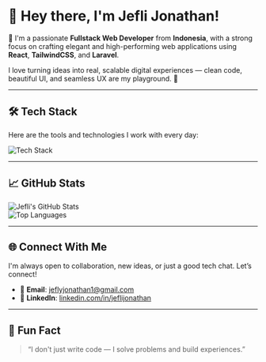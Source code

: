 # 👋 Hey there, I'm **Jefli Jonathan**!

🎯 I'm a passionate **Fullstack Web Developer** from **Indonesia**, with a strong focus on crafting elegant and high-performing web applications using **React**, **TailwindCSS**, and **Laravel**.

I love turning ideas into real, scalable digital experiences — clean code, beautiful UI, and seamless UX are my playground. 🚀

---

## 🛠️ Tech Stack

Here are the tools and technologies I work with every day:

![Tech Stack](https://skillicons.dev/icons?i=html,css,js,ts,react,tailwind,php,laravel,mysql,mongodb,nodejs,git)

---

## 📈 GitHub Stats
![Jefli's GitHub Stats](https://github-readme-stats-rho-one.vercel.app/api?username=jeflijonathan&show_icons=true&theme=radical&hide_border=true)  
![Top Languages](https://github-readme-stats-rho-one.vercel.app/api/top-langs/?username=jeflijonathan&layout=compact&theme=radical&hide_border=true)


---

## 🌐 Connect With Me

I'm always open to collaboration, new ideas, or just a good tech chat. Let’s connect!

- 📧 **Email**: [jeflyjonathan1@gmail.com](mailto:jeflyjonathan1@gmail.com)  
- 💼 **LinkedIn**: [linkedin.com/in/jeflijonathan](https://linkedin.com/in/jeflijonathan)

---

## 🧠 Fun Fact

> “I don't just write code — I solve problems and build experiences.”
